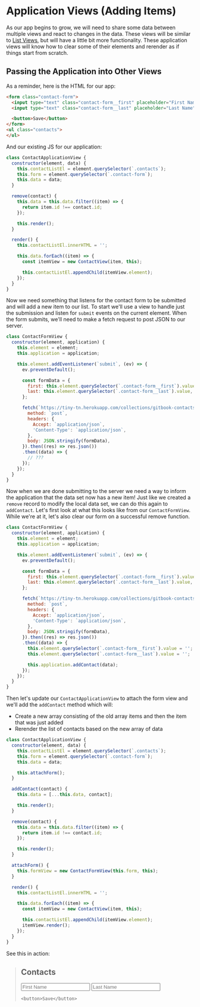 # Application Views (Adding Items)

As our app begins to grow, we will need to share some data between multiple views and react to changes in the data.
These views will be similar to [List Views](list.html), but will have a little bit more functionality.
These application views will know how to clear some of their elements and rerender as if things start from scratch.

## Passing the Application into Other Views

As a reminder, here is the HTML for our app:

```html
<form class="contact-form">
  <input type="text" class="contact-form__first" placeholder="First Name">
  <input type="text" class="contact-form__last" placeholder="Last Name">

  <button>Save</button>
</form>
<ul class="contacts">
</ul>
```

And our existing JS for our application:

```js
class ContactApplicationView {
  constructor(element, data) {
    this.contactListEl = element.querySelector(`.contacts`);
    this.form = element.querySelector(`.contact-form`);
    this.data = data;
  }

  remove(contact) {
    this.data = this.data.filter((item) => {
      return item.id !== contact.id;
    });

    this.render();
  }

  render() {
    this.contactListEl.innerHTML = '';

    this.data.forEach((item) => {
      const itemView = new ContactView(item, this);

      this.contactListEl.appendChild(itemView.element);
    });
  }
}
```

Now we need something that listens for the contact form to be submitted and will add a new item to our list.
To start we'll use a view to handle just the submission and listen for `submit` events on the current element.
When the form submits, we'll need to make a fetch request to post JSON to our server.

```js
class ContactFormView {
  constructor(element, application) {
    this.element = element;
    this.application = application;

    this.element.addEventListener(`submit`, (ev) => {
      ev.preventDefault();

      const formData = {
        first: this.element.querySelector(`.contact-form__first`).value,
        last: this.element.querySelector(`.contact-form__last`).value,
      };

      fetch(`https://tiny-tn.herokuapp.com/collections/gitbook-contacts`, {
        method: `post`,
        headers: {
          Accept: `application/json`,
          'Content-Type': `application/json`,
        },
        body: JSON.stringify(formData),
      }).then((res) => res.json())
      .then((data) => {
        // ???
      });
    });
  }
}
```

Now when we are done submitting to the server we need a way to inform the application that the data set now has a new item!
Just like we created a `remove` record to modify the local data set, we can do this again to `addContact`.
Let's first look at what this looks like from our `ContactFormView`.
While we're at it, let's also clear our form on a successful remove function.

```js
class ContactFormView {
  constructor(element, application) {
    this.element = element;
    this.application = application;

    this.element.addEventListener(`submit`, (ev) => {
      ev.preventDefault();

      const formData = {
        first: this.element.querySelector(`.contact-form__first`).value,
        last: this.element.querySelector(`.contact-form__last`).value,
      };

      fetch(`https://tiny-tn.herokuapp.com/collections/gitbook-contacts`, {
        method: `post`,
        headers: {
          Accept: `application/json`,
          'Content-Type': `application/json`,
        },
        body: JSON.stringify(formData),
      }).then((res) => res.json())
      .then((data) => {
        this.element.querySelector(`.contact-form__first`).value = '';
        this.element.querySelector(`.contact-form__last`).value = '';

        this.application.addContact(data);
      });
    });
  }
}
```

Then let's update our `ContactApplicationView` to attach the form view and we'll add the `addContact` method which will:
  * Create a new array consisting of the old array items and then the item that was just added
  * Rerender the list of contacts based on the new array of data

```js
class ContactApplicationView {
  constructor(element, data) {
    this.contactListEl = element.querySelector(`.contacts`);
    this.form = element.querySelector(`.contact-form`);
    this.data = data;

    this.attachForm();
  }

  addContact(contact) {
    this.data = [...this.data, contact];

    this.render();
  }

  remove(contact) {
    this.data = this.data.filter((item) => {
      return item.id !== contact.id;
    });

    this.render();
  }

  attachForm() {
    this.formView = new ContactFormView(this.form, this);
  }

  render() {
    this.contactListEl.innerHTML = '';

    this.data.forEach((item) => {
      const itemView = new ContactView(item, this);

      this.contactListEl.appendChild(itemView.element);
      itemView.render();
    });
  }
}
```

See this in action:

<blockquote id="contact-add-example">
  <h2>Contacts</h2>

  <form class="contact-form">
    <input type="text" class="contact-form__first" placeholder="First Name">
    <input type="text" class="contact-form__last" placeholder="Last Name">

    <button>Save</button>
  </form>

  <ul class="contacts">
  </ul>
</blockquote>

<script type="text/javascript">
class AddContactView {
  constructor(data, application) {
    this.data = data;
    this.application = application;

    this.element = document.createElement(`li`);
    this.element.classList.add(`contacts__item`);
    this.element.innerHTML = `
      <span class="first"></span>, <span class="last"></span> <button class="remove">X</button>
    `;

    this.element.querySelector(`.remove`).addEventListener(`click`, () => {
      this.remove();
    });
  }

  remove() {
    this.application.remove(this.data);
  }

  render() {
    this.element.querySelector(`.first`).innerText = this.data.first;
    this.element.querySelector(`.last`).innerText = this.data.last;
  }
}

class AddContactFormView {
  constructor(element, application) {
    this.element = element;
    this.application = application;

    this.element.addEventListener(`submit`, (ev) => {
      ev.preventDefault();

      const formData = {
        first: this.element.querySelector(`.contact-form__first`).value,
        last: this.element.querySelector(`.contact-form__last`).value,
      };

      this.element.querySelector(`.contact-form__first`).value = '';
      this.element.querySelector(`.contact-form__last`).value = '';

      this.application.addContact(formData);
    });
  }
}

class AddContactApplicationView {
  constructor(element, data) {
    this.contactListEl = element.querySelector(`.contacts`);
    this.form = element.querySelector(`.contact-form`);
    this.data = data;

    this.attachForm();
  }

  addContact(contact) {
    this.data = [...this.data, contact];

    this.render();
  }

  remove(contact) {
    this.data = this.data.filter((item) => {
      return item.id !== contact.id;
    });

    this.render();
  }

  attachForm() {
    this.formView = new AddContactFormView(this.form, this);
  }

  render() {
    this.contactListEl.innerHTML = '';

    this.data.forEach((item) => {
      const itemView = new AddContactView(item, this);

      this.contactListEl.appendChild(itemView.element);
      itemView.render();
    });
  }
}

const contactData = [
  {
    id: 1,
    first: 'Frank',
    last: 'Underwood'
  },
  {
    id: 2,
    first: 'Zoe',
    last: 'Barnes'
  },
  {
    id: 3,
    first: 'Peter',
    last: 'Russo'
  }
];
const contactListEl = document.querySelector('#contact-add-example');

var contactView = new AddContactApplicationView(contactListEl, contactData);
contactView.render();
</script>
